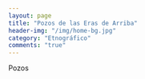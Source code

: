 ```yaml
---
layout: page
title: "Pozos de las Eras de Arriba"
header-img: "/img/home-bg.jpg"
category: "Etnográfico"
comments: "true"
---
```



Pozos





